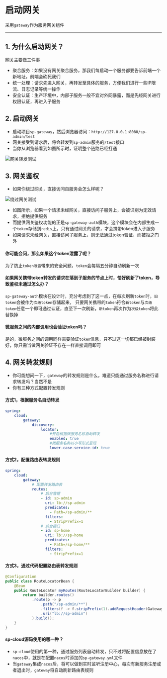 # 启动网关 
采用`gateway`作为服务网关组件 

--- 

## 1. 为什么启动网关？
网关主要做三件事
- 聚合服务：如果没有网关聚合服务，那我们每启动一个服务都要告诉前端一个新地址，前端会砍死我们
- 统一处理：请求先进入网关，再转发至具体的服务，方便我们进行一些IP限流、日志记录等统一操作
- 安全认证：生产环境中，内部子服务一般不宜对外网暴露，而是先经网关进行权限认证，再进入子服务


## 2. 启动网关
- 启动项目`sp-gateway`，然后浏览器访问：`http://127.0.0.1:8080/sp-admin/test`
- 网关接受到请求后，将会转发到`sp-admin`服务的`/test`接口
- 当你从浏览器看到如图所示时，证明整个链路已经打通

![网关转发测试](http://oss.dev33.cn/sp-cloud/sp-admin-test.png)


## 3. 网关鉴权
- 如果你绕过网关，直接访问自服务会怎么样呢？

![绕过网关测试](http://oss.dev33.cn/sp-cloud/sp-admin-zj-test.png)

- 如图所示，如果一个请求未经网关，直接访问子服务上，会被识别为无效请求，拒绝提供服务
- 而提供网关鉴权功能的正是`sp-gateway-auth`模块，这个模块会在内部生成一个`token`存储到`redis`上，只有通过网关的请求，才会携带token进入子服务
- 如果请求未经网关，直接访问子服务上，则无法通过token验证，而被拒之门外


#### 你可能会问，那么如果这个token泄露了呢？
为了防止`token泄露`带来的安全问题，`token`会每隔五分钟自动刷新一次


#### 如果网关携带token转发的请求在落到子服务的节点上时，恰好刷新了token，导致鉴权未通过怎么办？
`sp-gateway-auth`模块在设计时，充分考虑到了这一点，在每次刷新`token`时，`旧token`会被作为`次级token`存储起来，
只要网关携带的`token`符合`新token`与`次级token`任意一个即可通过认证，直至下一次刷新，`新token`再次作为`次级token`将此替换掉


#### 微服务之间的内部调用也会验证token吗？
是的，微服务之间的调用同样需要验证`token`信息，只不过这一切都已经被封装好，你只需当做网关验证不存在一样直接调用即可


## 4. 网关转发规则
- 你可能想问一下，`gateway`的转发规则是什么，难道只能通过服务名称进行请求转发吗？当然不是
- 你有三种方式配置转发规则

#### 方式1，根据服务名自动转发
``` yml
spring:
    cloud:
        gateway:
			discovery:
				locator:
					#开启根据微服务名称自动转发
					enabled: true
					#微服务名称以小写形式呈现 
					lower-case-service-id: true
```

#### 方式2，配置路由表转发规则
``` yml
spring:
	cloud:
		gateway:
			# 配置转发路由表 
			routes:
				# 后台管理
				- id: sp-admin
				  uri: lb://sp-admin
				  predicates:
					- Path=/sp-admin/**
				  filters:
					- StripPrefix=1
				# 前台接口
				- id: sp-home
				  uri: lb://sp-home
				  predicates:
					- Path=/sp-home/**
				  filters:
					- StripPrefix=1
```

#### 方式3，通过代码配置路由表转发规则
``` java
@Configuration
public class RouteLocatorBean {
	@Bean
	public RouteLocator myRoutes(RouteLocatorBuilder builder) {
	    return builder.routes()
	        .route(p -> p
	            .path("/sp-admin/**")
	            .filters(f -> f.stripPrefix(1).addRequestHeader(GatewayAuthUtil.REQUEST_TOKEN_KEY, GatewayAuthUtil.getToken()))
	            .uri("lb://sp-admin")
	        ).build();
	}
}
```

#### sp-cloud源码使用的哪一种？
- `sp-cloud`使用的第一种，通过服务列表自动转发，只不过将配置信息放在了`nacos`中，就是在配置`nacos`时添加的`sp-gateway.yml`文件
- 当`gateway`集成`nacos`后，将可以做到实时监听注册中心，每次有新服务注册或者退出时，`gateway`将自动刷新路由表规则

